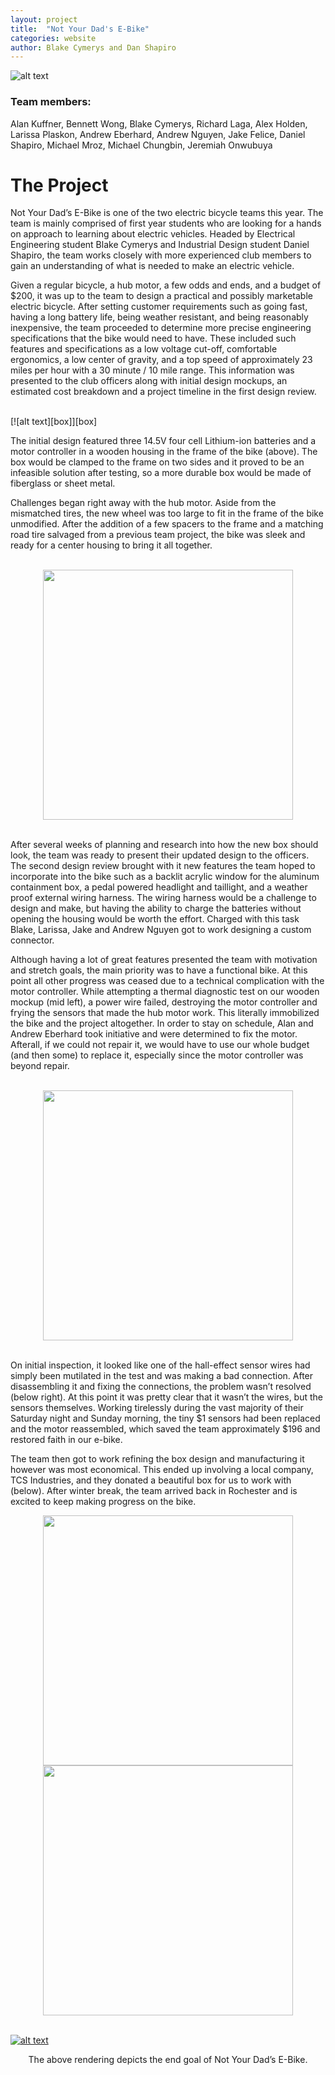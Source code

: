 ```yaml
---
layout: project
title:  "Not Your Dad's E-Bike"
categories: website
author: Blake Cymerys and Dan Shapiro 
---
```

![alt text][header]


### Team members: 

Alan Kuffner, Bennett Wong, Blake Cymerys, Richard Laga, Alex Holden, Larissa Plaskon, Andrew Eberhard, Andrew Nguyen, Jake Felice, Daniel Shapiro, Michael Mroz, Michael Chungbin, Jeremiah Onwubuya

The Project
=================

Not Your Dad’s E-Bike is one of the two electric bicycle teams this year. The team is mainly comprised of first year students who are looking for a hands on approach to learning about electric vehicles. Headed by  Electrical Engineering student Blake Cymerys and Industrial Design student Daniel Shapiro, the team works closely with more experienced club members to gain an understanding of what is needed to make an electric vehicle. 

Given a regular bicycle, a hub motor, a few odds and ends, and a budget of $200, it was up to the team to design a practical and possibly marketable electric bicycle. After setting customer requirements such as  going fast, having a long battery life, being weather resistant, and being reasonably inexpensive, the team proceeded to determine more precise engineering specifications that the bike would need to have. These included such features and specifications as a low voltage cut-off, comfortable ergonomics, a low center of gravity, and a top speed of approximately 23 miles per hour with a 30 minute / 10 mile range.  This information was presented to the club officers along with initial design mockups, an estimated cost breakdown and a project timeline in the first design review.  

<br />
[![alt text][box]][box]   

<br />

The initial design featured three 14.5V four cell Lithium-ion batteries and a motor controller in a wooden housing in the frame of the bike (above). The box would be clamped to the frame on two sides and it proved to be an infeasible solution after testing, so a more durable box would be made of fiberglass or sheet metal.  

Challenges began right away with the hub motor. Aside from the mismatched tires, the new wheel was too large to fit in the frame of the bike unmodified. After the addition of a few spacers to the frame and a matching road tire salvaged from a previous team project, the bike was sleek and ready for a center housing to bring it all together.

<br />
<center>
<a href="/img/projects/nydeb/members.png"> <img src="/img/projects/nydeb/members.png" width="400px"> </a>
</center>
<br />

After several weeks of planning and research into how the new box should look, the team was ready to present their updated design to the officers. The second design review brought with it new features the team hoped to incorporate into the bike such as a backlit acrylic window for the aluminum containment box, a pedal powered headlight and taillight, and a weather proof external wiring harness.  The  wiring harness would be a challenge to design and make, but having the ability to charge the batteries without opening the housing would be worth the effort. Charged with this task Blake, Larissa, Jake and Andrew Nguyen got to work designing a custom connector. 

Although having a lot of great features presented the team with motivation and stretch goals, the main priority was to have a functional bike. At this point all other progress was ceased due to a technical complication with the motor controller. While attempting a thermal diagnostic test on our wooden mockup (mid left), a power wire failed, destroying the motor controller and frying the sensors that made the hub motor work. This literally immobilized the bike and the project altogether.  In order to stay on schedule, Alan and Andrew Eberhard took initiative and were determined to fix the motor. Afterall, if we could not repair it, we would have to use our whole budget (and then some) to replace it, especially since the motor controller was beyond repair. 

<br />
<center>
<a href="/img/projects/nydeb/bike.png"> <img src="/img/projects/nydeb/bike.png" width="400px"> </a>
</center>
<br />

On initial inspection, it looked like one of the hall-effect sensor wires had simply been mutilated in the test and was making a bad connection. After disassembling it and fixing the connections, the problem wasn’t resolved (below right). At this point it was pretty clear that it wasn’t the wires, but the sensors themselves. Working tirelessly during the vast majority of their Saturday night and Sunday morning, the tiny $1 sensors had been replaced and the motor reassembled, which saved the team approximately $196 and restored faith in our e-bike.

The team then got to work refining the box design and manufacturing it however was most economical. This ended up involving a local company, TCS Industries, and they donated a beautiful box for us to work with (below). After winter break, the team arrived back in Rochester and is excited to keep making progress on the bike.


<center>
<a href="/img/projects/nydeb/metal_controller.jpg"> <img src="/img/projects/nydeb/metal_controller.jpg" width="400px"> </a>
<a href="/img/projects/nydeb/motor.png"> <img src="/img/projects/nydeb/motor.png" width="400px"> </a>
</center>  
<br />

[![alt text][render]][render]

<center>
The above rendering depicts the end goal of Not Your Dad’s E-Bike.
</center>

[header]: /img/projects/nydeb/header2.jpg

[box]: /img/projects/nydeb/box.jpg
[members]: /img/projects/nydeb/members.png
[bike]: /img/projects/nydeb/bike.png
[metal_controller]: /img/projects/nydeb/metal_controller.jpg
[motor]: /img/projects/nydeb/motor.png
[render]: /img/projects/nydeb/render.jpg